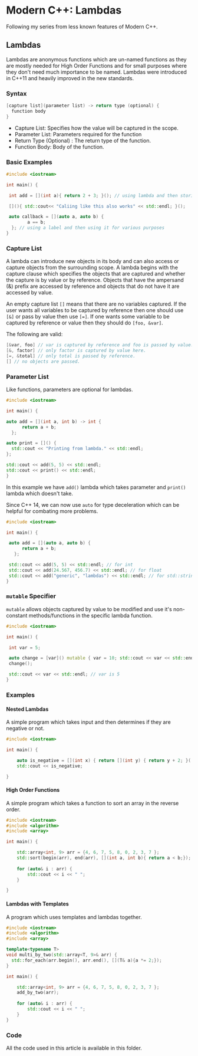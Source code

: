 # Modern C++: Lambdas

Following my series from less known features of Modern C++.

## Lambdas

Lambdas are anonymous functions which are un-named functions as they are mostly needed for High Order Functions and for small purposes where they don't need much importance to be named. Lambdas were introduced in C++11 and heavily improved in the new standards. 

### Syntax

```cpp
[capture list](parameter list) -> return type (optional) {
  function body
}
```
- Capture List: Specifies how the value will be captured in the scope. 
- Parameter List: Parameters required for the function
- Return Type (Optional) : The return type of the function.
- Function Body: Body of the function.

### Basic Examples

```cpp
#include <iostream>

int main() {

 int add = [](int a){ return 2 + 3; }(); // using lambda and then storing the value

 [](){ std::cout<< "Caliing like this also works" << std::endl; }(); 

 auto callback = [](auto a, auto b) { 
        a == b;
  }; // using a label and then using it for various purposes
}
```

### Capture List

A lambda can introduce new objects in its body and can also access or capture objects from the surrounding scope. A lambda begins with the capture clause which specifies the objects that are captured and whether the capture is by value or by reference. Objects that have the ampersand (&) prefix are accessed by reference and objects that do not have it are accessed by value.

An empty capture list `[]` means that there are no variables captured. If the user wants all variables to be captured by reference then one should use `[&]` or pass by value then use `[=]`. If one wants some variable to be captured by reference or value then they should do `[foo, &var]`.

The following are valid:

```cpp
[&var, foo] // var is captured by reference and foo is passed by value.
[&, factor] // only factor is captured by value here.
[=, &total] // only total is passed by reference.
[] // no objects are passed.
``` 

### Parameter List

Like functions, parameters are optional for lambdas.

```cpp
#include <iostream>

int main() {

auto add = [](int a, int b) -> int {
      return a + b;
  };

auto print = []() {
  std::cout << "Printing from lambda." << std::endl;
};

std::cout << add(5, 5) << std::endl;
std::cout << print() << std::endl;
}
```

In this example we have `add()` lambda which takes parameter and `print()` lambda which doesn't take.

Since C++ 14, we can now use `auto` for type deceleration which can be helpful for combating more problems.

```cpp
#include <iostream>

int main() {

 auto add = [](auto a, auto b) {
      return a + b;
   };

 std::cout << add(5, 5) << std::endl; // for int
 std::cout << add(24.567, 456.7) << std::endl; // for float
 std::cout << add("generic", "lambdas") << std::endl; // for std::string
}
```

### `mutable` Specifier

`mutable` allows objects captured by value to be modified and use it's non-constant methods/functions in the specific lambda function.

```cpp
#include <iostream>

int main() {

 int var = 5;

 auto change = [var]() mutable { var = 10; std::cout << var << std::endl;  };
 change();

 std::cout << var << std::endl; // var is 5
} 
```

### Examples


#### Nested Lambdas

A simple program which takes input and then determines if they are negative or not.

```cpp
#include <iostream>

int main() {

    auto is_negative = [](int x) { return [](int y) { return y + 2; }((5) + x) <  0; }(7);
    std::cout << is_negative;

}
```

#### High Order Functions

A simple program which takes a function to sort an array in the reverse order.

```cpp
#include <iostream>
#include <algorithm>
#include <array>

int main() {

    std::array<int, 9> arr = {4, 6, 7, 5, 8, 0, 2, 3, 7 };
    std::sort(begin(arr), end(arr), [](int a, int b){ return a < b;});
    
    for (auto& i : arr) {
        std::cout << i << " ";
    }

}
```

#### Lambdas with Templates

A program which uses templates and lambdas together.

```cpp
#include <iostream>
#include <algorithm>
#include <array>

template<typename T>
void multi_by_two(std::array<T, 9>& arr) {
  std::for_each(arr.begin(), arr.end(), [](T& a){a *= 2;});
}

int main() {

    std::array<int, 9> arr = {4, 6, 7, 5, 8, 0, 2, 3, 7 };
    add_by_two(arr);
    
    for (auto& i : arr) {
        std::cout << i << " ";
    } 
}
```
### Code

All the code used in this article is available in this folder.
